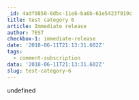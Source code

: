 ```yaml
---
_id: 4adf0850-6dbc-11e8-ba6b-61e5423f919c
title: test category 6
article: Immediate release
author: TEST
checkbox-1: immediate-release
date: '2018-06-11T21:13:31.602Z'
tags:
  - comment-subscription
data: '2018-06-11T21:13:31.602Z'
slug: test-category-6
---
```

undefined
